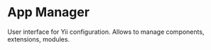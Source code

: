 App Manager
============

User interface for Yii configuration. Allows to manage components, extensions, modules.